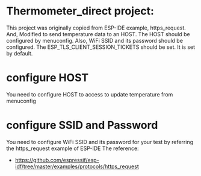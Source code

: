 # Thermometer_direct project:
This project was originally copied from ESP-IDE example, https_request. And, Modified to send temperature data to an HOST.
The HOST should be configured by menuconfig.
Also, WiFi SSID and its password should be configured.
The ESP_TLS_CLIENT_SESSION_TICKETS should be set. It is set by default.

# configure HOST
You need to configure HOST to access to update temperature from menuconfig

# configure SSID and Password
You need to configure WiFi SSID and its password for your test by referring the https_request example of ESP-IDE
The reference: 
* https://github.com/espressif/esp-idf/tree/master/examples/protocols/https_request
